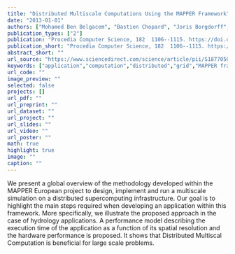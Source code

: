 ```yaml
---
title: "Distributed Multiscale Computations Using the MAPPER Framework"
date: "2013-01-01"
authors: ["Mohamed Ben Belgacem", "Bastien Chopard", "Joris Borgdorff", "Mariusz Mamonski", "Katarzyna Rycerz", "Daniel Harezlak"]
publication_types: ["2"]
publication: "Procedia Computer Science, 182  1106--1115. https://doi.org/10.1016/j.procs.2013.05.276"
publication_short: "Procedia Computer Science, 182  1106--1115. https://doi.org/10.1016/j.procs.2013.05.276"
abstract_short: ""
url_source: "https://www.sciencedirect.com/science/article/pii/S1877050913004195"
keywords: ["application","computation","distributed","grid","MAPPER framework","Multiscale"]
url_code: ""
image_preview: ""
selected: false
projects: []
url_pdf: ""
url_preprint: ""
url_dataset: ""
url_project: ""
url_slides: ""
url_video: ""
url_poster: ""
math: true
highlight: true
image: ""
caption: ""
---
```

We present a global overview of the methodology developed within the MAPPER European project to design, implement and run a multiscale simulation on a distributed supercomputing infrastructure. Our goal is to highlight the main steps required when developing an application within this framework. More specifically, we illustrate the proposed approach in the case of hydrology applications. A performance model describing the execution time of the application as a function of its spatial resolution and the hardware performance is proposed. It shows that Distributed Multiscal Computation is beneficial for large scale problems.
